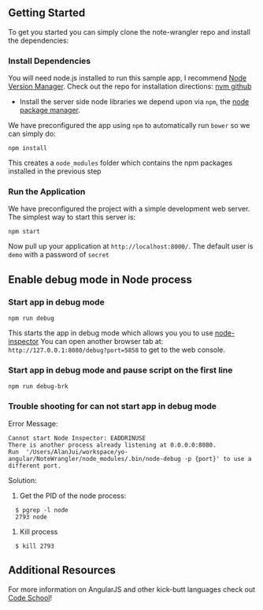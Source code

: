 Getting Started
---------------

To get you started you can simply clone the note-wrangler repo and install the dependencies:

### Install Dependencies

You will need node.js installed to run this sample app, I recommend [Node Version Manager](https://github.com/creationix/nvm). Check out the repo for installation directions: [nvm github](https://github.com/creationix/nvm)

-	Install the server side node libraries we depend upon via `npm`, the [node package manager](https://www.npmjs.org/).

We have preconfigured the app using `npm` to automatically run `bower` so we can simply do:

```
npm install
```

This creates a `node_modules` folder which contains the npm packages installed in the previous step

### Run the Application

We have preconfigured the project with a simple development web server. The simplest way to start this server is:

```
npm start
```

Now pull up your application at `http://localhost:8000/`. The default user is `demo` with a password of `secret`

Enable debug mode in Node process
---------------------------------

### Start app in debug mode

```
npm run debug
```

This starts the app in debug mode which allows you you to use [node-inspector](https://github.com/node-inspector/node-inspector) You can open another browser tab at: `http://127.0.0.1:8080/debug?port=5858` to get to the web console.

### Start app in debug mode and pause script on the first line

```
npm run debug-brk
```

### Trouble shooting for can not start app in debug mode

Error Message:

```
Cannot start Node Inspector: EADDRINUSE
There is another process already listening at 0.0.0.0:8080.
Run  '/Users/AlanJui/workspace/yo-angular/NoteWrangler/node_modules/.bin/node-debug -p {port}' to use a different port.

```

Solution:

1.	Get the PID of the node process:

```
  $ pgrep -l node
  2793 node
```

1.	Kill process

```
  $ kill 2793
```

Additional Resources
--------------------

For more information on AngularJS and other kick-butt languages check out [Code School](https://www.codeschool.com/)!

